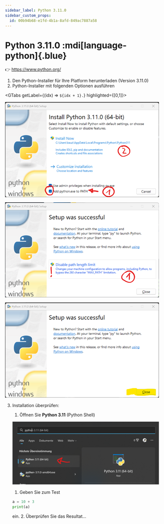 ```yaml
---
sidebar_label: Python 3.11.0
sidebar_custom_props:
  id: 00b94b68-e1fd-4b1a-8afd-849ac7887a58
---
```


# Python 3.11.0 :mdi[language-python]{.blue}

👉 https://www.python.org/

1. Den Python-Installer für Ihre Platform herunterladen (Version 3.11.0)
2. Python-Installer mit folgenden Optionen ausführen

<GTabs getLabel={(idx) => `${idx + 1}.`} highlighted={[0,1]}>

![:mdi[flash-triangle]{.orange} Python zum Pfad hinzufügen!](images/py-1.png)

![Allenfalls bereits konfiguriert](images/py-2.png)

![Fertig](images/py-3.png)
</GTabs>

3. Installation überprüfen:
   1. Öffnen Sie __Python 3.11__ (Python Shell)  

   ![Python Shell --width=500px](images/py-shell.png)

   1. Geben Sie zum Test
   
    ```py
    a = 10 + 3
    print(a)
    ```
    ein.
   2. Überprüfen Sie das Resultat... 